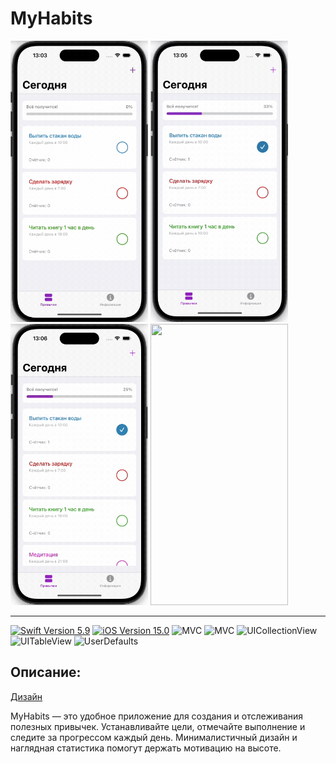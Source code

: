 # MyHabits

<p float="center">
<img src="https://github.com/DeVIn4I/MyHabits/blob/main/Assets/Screen1.gif" width="220" height="450">
<img src="https://github.com/DeVIn4I/MyHabits/blob/main/Assets/Screen2.gif" width="220" height="450">
<img src="https://github.com/DeVIn4I/MyHabits/blob/main/Assets/Screen3.gif" width="220" height="450">
<img src="https://github.com/DeVIn4I/MyHabits/blob/main/Assets/Screen4.gif" width="220" height="450">
</p>

---

<p align="left"> 
<a href="https://swift.org">
<img src="https://img.shields.io/badge/Swift-5.9-orange" alt="Swift Version 5.9" /></a>
<a href="https://developer.apple.com/ios/">
<img src="https://img.shields.io/badge/iOS-15.0%2B-success" alt="iOS Version 15.0"/></a>
<img src="https://img.shields.io/badge/MVC-ff69b4" alt="MVC" /></a>
<img src="https://img.shields.io/badge/No storyboard-purple" alt="MVC" /></a>
<img src="https://img.shields.io/badge/UICollectionView-yellow" alt="UICollectionView" /></a>
<img src="https://img.shields.io/badge/UITableView-green" alt="UITableView" /></a>
<img src="https://img.shields.io/badge/UserDefaults-orange" alt="UserDefaults" /></a>
</p>

## Описание:

[Дизайн](https://www.figma.com/design/LSFWbwp1h8uAZ6NVbSyjHZ/Habit-tracker-Figma-Interactive?node-id=0-1&p=f&t=lqU1fhgAlNmsENMt-0) 

MyHabits — это удобное приложение для создания и отслеживания полезных привычек. Устанавливайте цели, отмечайте выполнение и следите за прогрессом каждый день. Минималистичный дизайн и наглядная статистика помогут держать мотивацию на высоте.
  
